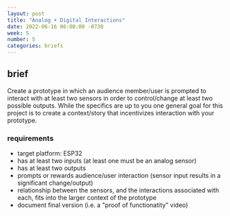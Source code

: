 ```yaml
---
layout: post
title: "Analog + Digital Interactions"
date: 2022-06-16 06:00:00 -0730
week: 5
number: 5
categories: briefs
---
```


## brief

Create a prototype in which an audience member/user is prompted to interact with at least two sensors in order to control/change at least two possible outputs. While the specifics are up to you one general goal for this project is to create a context/story that incentivizes interaction with your prototype.


### requirements

* target platform: ESP32
* has at least two inputs (at least one must be an analog sensor)
* has at least two outputs
* prompts or rewards audience/user interaction (sensor input results in a significant change/output)
* relationship between the sensors, and the interactions associated with each, fits into the larger context of the prototype
* document final version (i.e. a "proof of functionatity" video)
